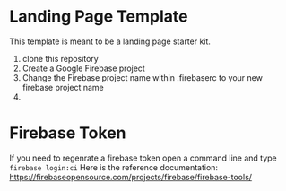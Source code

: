 # Landing Page Template

This template is meant to be a landing page starter kit. 

1) clone this repository
2) Create a Google Firebase project
3) Change the Firebase project name within .firebaserc to your new firebase project name
4) 

# Firebase Token
If you need to regenrate a firebase token open a command line and type `firebase login:ci`
Here is the reference documentation: https://firebaseopensource.com/projects/firebase/firebase-tools/
